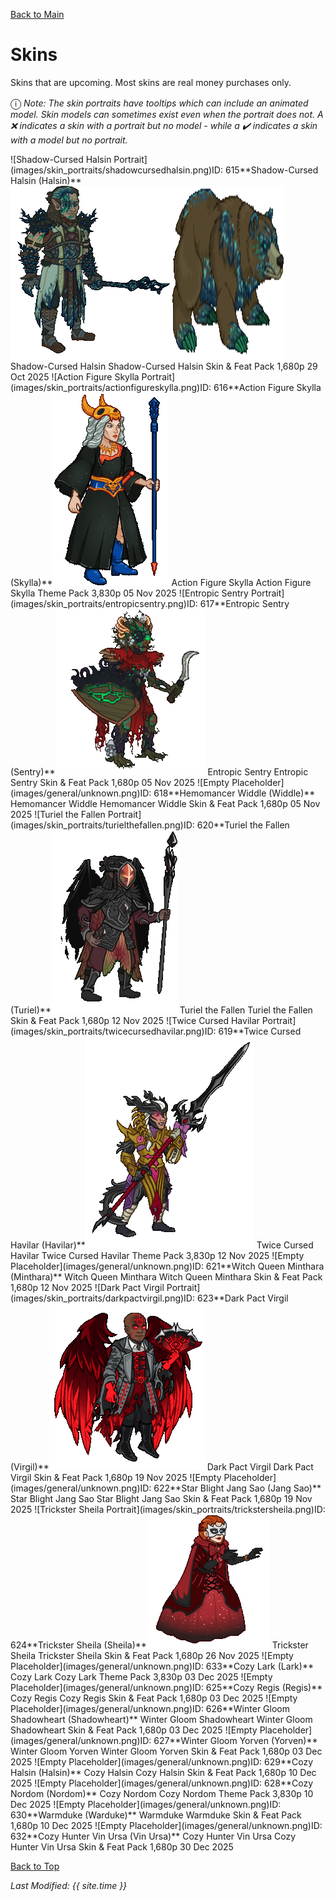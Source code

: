 [Back to Main](index.md)

# Skins

Skins that are upcoming. Most skins are real money purchases only.

<span style="font-size:1.2em;">ⓘ</span> *Note: The skin portraits have tooltips which can include an animated model. Skin models can sometimes exist even when the portrait does not. A ❌ indicates a skin with a portrait but no model - while a ✔️ indicates a skin with a model but no portrait.*

<span class="skinTableColumn">
    <span class="skinTableRow">
        <span class="skinTableIcon">
            <span class="skinTooltipHolder" style="width:max-content">![Shadow-Cursed Halsin Portrait](images/skin_portraits/shadowcursedhalsin.png)<span class="featTooltipContents">ID: 615**Shadow-Cursed Halsin (Halsin)**<span style="display:flex;flex-direction:row"><img src="images/skin_models/shadowcursedhalsin.gif" alt="Shadow-Cursed Halsin Model Gif" style="width:auto;height:auto;max-width:min-content;max-height:100%"><img src="images/skin_models/shadowcursedhalsin-bear.gif" alt="Shadow-Cursed Halsin Alternate Model Gif" style="width:auto;height:auto;max-width:min-content;max-height:100%"></span></span></span>
        </span>
        <span class="skinTableName">
            Shadow-Cursed Halsin
        </span>
        <span class="skinTableSource">
            Shadow-Cursed Halsin Skin & Feat Pack
        </span>
        <span class="skinTableCost">
            1,680p
        </span>
        <span class="skinTableDate">
            29 Oct 2025
        </span>
    </span>
    <span class="skinTableRow">
        <span class="skinTableIcon">
            <span class="skinTooltipHolder" style="width:max-content">![Action Figure Skylla Portrait](images/skin_portraits/actionfigureskylla.png)<span class="featTooltipContents">ID: 616**Action Figure Skylla (Skylla)**<img src="images/skin_models/actionfigureskylla.gif" alt="Action Figure Skylla Model Gif" style="width:auto;height:auto;max-width:min-content;max-height:100%"></span></span>
        </span>
        <span class="skinTableName">
            Action Figure Skylla
        </span>
        <span class="skinTableSource">
            Action Figure Skylla Theme Pack
        </span>
        <span class="skinTableCost">
            3,830p
        </span>
        <span class="skinTableDate">
            05 Nov 2025
        </span>
    </span>
    <span class="skinTableRow">
        <span class="skinTableIcon">
            <span class="skinTooltipHolder" style="width:max-content">![Entropic Sentry Portrait](images/skin_portraits/entropicsentry.png)<span class="featTooltipContents">ID: 617**Entropic Sentry (Sentry)**<img src="images/skin_models/entropicsentry.gif" alt="Entropic Sentry Model Gif" style="width:auto;height:auto;max-width:min-content;max-height:100%"></span></span>
        </span>
        <span class="skinTableName">
            Entropic Sentry
        </span>
        <span class="skinTableSource">
            Entropic Sentry Skin & Feat Pack
        </span>
        <span class="skinTableCost">
            1,680p
        </span>
        <span class="skinTableDate">
            05 Nov 2025
        </span>
    </span>
    <span class="skinTableRow">
        <span class="skinTableIcon">
            <span class="skinTooltipHolder" style="width:max-content">![Empty Placeholder](images/general/unknown.png)<span class="featTooltipContents">ID: 618**Hemomancer Widdle (Widdle)**</span></span>
        </span>
        <span class="skinTableName">
            Hemomancer Widdle
        </span>
        <span class="skinTableSource">
            Hemomancer Widdle Skin & Feat Pack
        </span>
        <span class="skinTableCost">
            1,680p
        </span>
        <span class="skinTableDate">
            05 Nov 2025
        </span>
    </span>
    <span class="skinTableRow">
        <span class="skinTableIcon">
            <span class="skinTooltipHolder" style="width:max-content">![Turiel the Fallen Portrait](images/skin_portraits/turielthefallen.png)<span class="featTooltipContents">ID: 620**Turiel the Fallen (Turiel)**<img src="images/skin_models/turielthefallen.gif" alt="Turiel the Fallen Model Gif" style="width:auto;height:auto;max-width:min-content;max-height:100%"></span></span>
        </span>
        <span class="skinTableName">
            Turiel the Fallen
        </span>
        <span class="skinTableSource">
            Turiel the Fallen Skin & Feat Pack
        </span>
        <span class="skinTableCost">
            1,680p
        </span>
        <span class="skinTableDate">
            12 Nov 2025
        </span>
    </span>
    <span class="skinTableRow">
        <span class="skinTableIcon">
            <span class="skinTooltipHolder" style="width:max-content">![Twice Cursed Havilar Portrait](images/skin_portraits/twicecursedhavilar.png)<span class="featTooltipContents">ID: 619**Twice Cursed Havilar (Havilar)**<img src="images/skin_models/twicecursedhavilar.gif" alt="Twice Cursed Havilar Model Gif" style="width:auto;height:auto;max-width:min-content;max-height:100%"></span></span>
        </span>
        <span class="skinTableName">
            Twice Cursed Havilar
        </span>
        <span class="skinTableSource">
            Twice Cursed Havilar Theme Pack
        </span>
        <span class="skinTableCost">
            3,830p
        </span>
        <span class="skinTableDate">
            12 Nov 2025
        </span>
    </span>
    <span class="skinTableRow">
        <span class="skinTableIcon">
            <span class="skinTooltipHolder" style="width:max-content">![Empty Placeholder](images/general/unknown.png)<span class="featTooltipContents">ID: 621**Witch Queen Minthara (Minthara)**</span></span>
        </span>
        <span class="skinTableName">
            Witch Queen Minthara
        </span>
        <span class="skinTableSource">
            Witch Queen Minthara Skin & Feat Pack
        </span>
        <span class="skinTableCost">
            1,680p
        </span>
        <span class="skinTableDate">
            12 Nov 2025
        </span>
    </span>
    <span class="skinTableRow">
        <span class="skinTableIcon">
            <span class="skinTooltipHolder" style="width:max-content">![Dark Pact Virgil Portrait](images/skin_portraits/darkpactvirgil.png)<span class="featTooltipContents">ID: 623**Dark Pact Virgil (Virgil)**<img src="images/skin_models/darkpactvirgil.gif" alt="Dark Pact Virgil Model Gif" style="width:auto;height:auto;max-width:min-content;max-height:100%"></span></span>
        </span>
        <span class="skinTableName">
            Dark Pact Virgil
        </span>
        <span class="skinTableSource">
            Dark Pact Virgil Skin & Feat Pack
        </span>
        <span class="skinTableCost">
            1,680p
        </span>
        <span class="skinTableDate">
            19 Nov 2025
        </span>
    </span>
    <span class="skinTableRow">
        <span class="skinTableIcon">
            <span class="skinTooltipHolder" style="width:max-content">![Empty Placeholder](images/general/unknown.png)<span class="featTooltipContents">ID: 622**Star Blight Jang Sao (Jang Sao)**</span></span>
        </span>
        <span class="skinTableName">
            Star Blight Jang Sao
        </span>
        <span class="skinTableSource">
            Star Blight Jang Sao Skin & Feat Pack
        </span>
        <span class="skinTableCost">
            1,680p
        </span>
        <span class="skinTableDate">
            19 Nov 2025
        </span>
    </span>
    <span class="skinTableRow">
        <span class="skinTableIcon">
            <span class="skinTooltipHolder" style="width:max-content">![Trickster Sheila Portrait](images/skin_portraits/trickstersheila.png)<span class="featTooltipContents">ID: 624**Trickster Sheila (Sheila)**<img src="images/skin_models/trickstersheila.gif" alt="Trickster Sheila Model Gif" style="width:auto;height:auto;max-width:min-content;max-height:100%"></span></span>
        </span>
        <span class="skinTableName">
            Trickster Sheila
        </span>
        <span class="skinTableSource">
            Trickster Sheila Skin & Feat Pack
        </span>
        <span class="skinTableCost">
            1,680p
        </span>
        <span class="skinTableDate">
            26 Nov 2025
        </span>
    </span>
    <span class="skinTableRow">
        <span class="skinTableIcon">
            <span class="skinTooltipHolder" style="width:max-content">![Empty Placeholder](images/general/unknown.png)<span class="featTooltipContents">ID: 633**Cozy Lark (Lark)**</span></span>
        </span>
        <span class="skinTableName">
            Cozy Lark
        </span>
        <span class="skinTableSource">
            Cozy Lark Theme Pack
        </span>
        <span class="skinTableCost">
            3,830p
        </span>
        <span class="skinTableDate">
            03 Dec 2025
        </span>
    </span>
    <span class="skinTableRow">
        <span class="skinTableIcon">
            <span class="skinTooltipHolder" style="width:max-content">![Empty Placeholder](images/general/unknown.png)<span class="featTooltipContents">ID: 625**Cozy Regis (Regis)**</span></span>
        </span>
        <span class="skinTableName">
            Cozy Regis
        </span>
        <span class="skinTableSource">
            Cozy Regis Skin & Feat Pack
        </span>
        <span class="skinTableCost">
            1,680p
        </span>
        <span class="skinTableDate">
            03 Dec 2025
        </span>
    </span>
    <span class="skinTableRow">
        <span class="skinTableIcon">
            <span class="skinTooltipHolder" style="width:max-content">![Empty Placeholder](images/general/unknown.png)<span class="featTooltipContents">ID: 626**Winter Gloom Shadowheart (Shadowheart)**</span></span>
        </span>
        <span class="skinTableName">
            Winter Gloom Shadowheart
        </span>
        <span class="skinTableSource">
            Winter Gloom Shadowheart Skin & Feat Pack
        </span>
        <span class="skinTableCost">
            1,680p
        </span>
        <span class="skinTableDate">
            03 Dec 2025
        </span>
    </span>
    <span class="skinTableRow">
        <span class="skinTableIcon">
            <span class="skinTooltipHolder" style="width:max-content">![Empty Placeholder](images/general/unknown.png)<span class="featTooltipContents">ID: 627**Winter Gloom Yorven (Yorven)**</span></span>
        </span>
        <span class="skinTableName">
            Winter Gloom Yorven
        </span>
        <span class="skinTableSource">
            Winter Gloom Yorven Skin & Feat Pack
        </span>
        <span class="skinTableCost">
            1,680p
        </span>
        <span class="skinTableDate">
            03 Dec 2025
        </span>
    </span>
    <span class="skinTableRow">
        <span class="skinTableIcon">
            <span class="skinTooltipHolder" style="width:max-content">![Empty Placeholder](images/general/unknown.png)<span class="featTooltipContents">ID: 629**Cozy Halsin (Halsin)**</span></span>
        </span>
        <span class="skinTableName">
            Cozy Halsin
        </span>
        <span class="skinTableSource">
            Cozy Halsin Skin & Feat Pack
        </span>
        <span class="skinTableCost">
            1,680p
        </span>
        <span class="skinTableDate">
            10 Dec 2025
        </span>
    </span>
    <span class="skinTableRow">
        <span class="skinTableIcon">
            <span class="skinTooltipHolder" style="width:max-content">![Empty Placeholder](images/general/unknown.png)<span class="featTooltipContents">ID: 628**Cozy Nordom (Nordom)**</span></span>
        </span>
        <span class="skinTableName">
            Cozy Nordom
        </span>
        <span class="skinTableSource">
            Cozy Nordom Theme Pack
        </span>
        <span class="skinTableCost">
            3,830p
        </span>
        <span class="skinTableDate">
            10 Dec 2025
        </span>
    </span>
    <span class="skinTableRow">
        <span class="skinTableIcon">
            <span class="skinTooltipHolder" style="width:max-content">![Empty Placeholder](images/general/unknown.png)<span class="featTooltipContents">ID: 630**Warmduke (Warduke)**</span></span>
        </span>
        <span class="skinTableName">
            Warmduke
        </span>
        <span class="skinTableSource">
            Warmduke Skin & Feat Pack
        </span>
        <span class="skinTableCost">
            1,680p
        </span>
        <span class="skinTableDate">
            10 Dec 2025
        </span>
    </span>
    <span class="skinTableRow">
        <span class="skinTableIcon">
            <span class="skinTooltipHolder" style="width:max-content">![Empty Placeholder](images/general/unknown.png)<span class="featTooltipContents">ID: 632**Cozy Hunter Vin Ursa (Vin Ursa)**</span></span>
        </span>
        <span class="skinTableName">
            Cozy Hunter Vin Ursa
        </span>
        <span class="skinTableSource">
            Cozy Hunter Vin Ursa Skin & Feat Pack
        </span>
        <span class="skinTableCost">
            1,680p
        </span>
        <span class="skinTableDate">
            30 Dec 2025
        </span>
    </span>
</span>

[Back to Top](#top)

*Last Modified: {{ site.time }}*